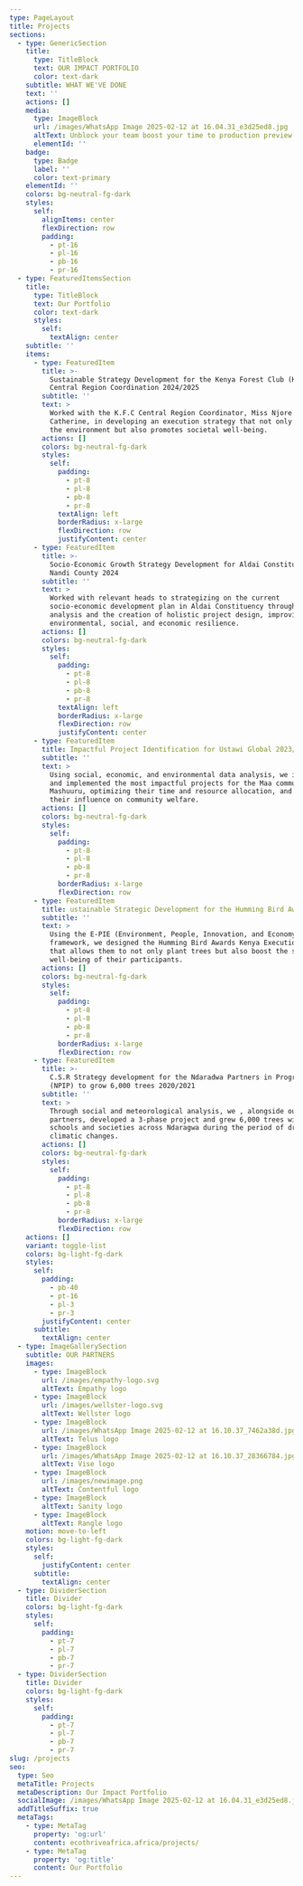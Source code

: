 ```yaml
---
type: PageLayout
title: Projects
sections:
  - type: GenericSection
    title:
      type: TitleBlock
      text: OUR IMPACT PORTFOLIO
      color: text-dark
    subtitle: WHAT WE'VE DONE
    text: ''
    actions: []
    media:
      type: ImageBlock
      url: /images/WhatsApp Image 2025-02-12 at 16.04.31_e3d25ed8.jpg
      altText: Unblock your team boost your time to production preview
      elementId: ''
    badge:
      type: Badge
      label: ''
      color: text-primary
    elementId: ''
    colors: bg-neutral-fg-dark
    styles:
      self:
        alignItems: center
        flexDirection: row
        padding:
          - pt-16
          - pl-16
          - pb-16
          - pr-16
  - type: FeaturedItemsSection
    title:
      type: TitleBlock
      text: Our Portfolio
      color: text-dark
      styles:
        self:
          textAlign: center
    subtitle: ''
    items:
      - type: FeaturedItem
        title: >-
          Sustainable Strategy Development for the Kenya Forest Club (K.F.C.),
          Central Region Coordination 2024/2025
        subtitle: ''
        text: >
          Worked with the K.F.C Central Region Coordinator, Miss Njore
          Catherine, in developing an execution strategy that not only enriches
          the environment but also promotes societal well-being.
        actions: []
        colors: bg-neutral-fg-dark
        styles:
          self:
            padding:
              - pt-8
              - pl-8
              - pb-8
              - pr-8
            textAlign: left
            borderRadius: x-large
            flexDirection: row
            justifyContent: center
      - type: FeaturedItem
        title: >-
          Socio-Economic Growth Strategy Development for Aldai Constituency,
          Nandi County 2024
        subtitle: ''
        text: >
          Worked with relevant heads to strategizing on the current
          socio-economic development plan in Aldai Constituency through data
          analysis and the creation of holistic project design, improving both
          environmental, social, and economic resilience.
        actions: []
        colors: bg-neutral-fg-dark
        styles:
          self:
            padding:
              - pt-8
              - pl-8
              - pb-8
              - pr-8
            textAlign: left
            borderRadius: x-large
            flexDirection: row
            justifyContent: center
      - type: FeaturedItem
        title: Impactful Project Identification for Ustawi Global 2023/2024
        subtitle: ''
        text: >
          Using social, economic, and environmental data analysis, we identified
          and implemented the most impactful projects for the Maa community in
          Mashuuru, optimizing their time and resource allocation, and boosting
          their influence on community welfare.
        actions: []
        colors: bg-neutral-fg-dark
        styles:
          self:
            padding:
              - pt-8
              - pl-8
              - pb-8
              - pr-8
            borderRadius: x-large
            flexDirection: row
      - type: FeaturedItem
        title: ustainable Strategic Development for the Humming Bird Awards 2023/2022
        subtitle: ''
        text: >
          Using the E-PIE (Environment, People, Innovation, and Economy)
          framework, we designed the Humming Bird Awards Kenya Execution model
          that allows them to not only plant trees but also boost the societal
          well-being of their participants.
        actions: []
        colors: bg-neutral-fg-dark
        styles:
          self:
            padding:
              - pt-8
              - pl-8
              - pb-8
              - pr-8
            borderRadius: x-large
            flexDirection: row
      - type: FeaturedItem
        title: >-
          C.S.R Strategy development for the Ndaradwa Partners in Progress
          (NPIP) to grow 6,000 trees 2020/2021
        subtitle: ''
        text: >
          Through social and meteorological analysis, we , alongside our
          partners, developed a 3-phase project and grew 6,000 trees with local
          schools and societies across Ndaragwa during the period of drestic
          climatic changes.
        actions: []
        colors: bg-neutral-fg-dark
        styles:
          self:
            padding:
              - pt-8
              - pl-8
              - pb-8
              - pr-8
            borderRadius: x-large
            flexDirection: row
    actions: []
    variant: toggle-list
    colors: bg-light-fg-dark
    styles:
      self:
        padding:
          - pb-40
          - pt-16
          - pl-3
          - pr-3
        justifyContent: center
      subtitle:
        textAlign: center
  - type: ImageGallerySection
    subtitle: OUR PARTNERS
    images:
      - type: ImageBlock
        url: /images/empathy-logo.svg
        altText: Empathy logo
      - type: ImageBlock
        url: /images/wellster-logo.svg
        altText: Wellster logo
      - type: ImageBlock
        url: /images/WhatsApp Image 2025-02-12 at 16.10.37_7462a38d.jpg
        altText: Telus logo
      - type: ImageBlock
        url: /images/WhatsApp Image 2025-02-12 at 16.10.37_28366784.jpg
        altText: Vise logo
      - type: ImageBlock
        url: /images/newimage.png
        altText: Contentful logo
      - type: ImageBlock
        altText: Sanity logo
      - type: ImageBlock
        altText: Rangle logo
    motion: move-to-left
    colors: bg-light-fg-dark
    styles:
      self:
        justifyContent: center
      subtitle:
        textAlign: center
  - type: DividerSection
    title: Divider
    colors: bg-light-fg-dark
    styles:
      self:
        padding:
          - pt-7
          - pl-7
          - pb-7
          - pr-7
  - type: DividerSection
    title: Divider
    colors: bg-light-fg-dark
    styles:
      self:
        padding:
          - pt-7
          - pl-7
          - pb-7
          - pr-7
slug: /projects
seo:
  type: Seo
  metaTitle: Projects
  metaDescription: Our Impact Portfolio
  socialImage: /images/WhatsApp Image 2025-02-12 at 16.04.31_e3d25ed8.jpg
  addTitleSuffix: true
  metaTags:
    - type: MetaTag
      property: 'og:url'
      content: ecothriveafrica.africa/projects/
    - type: MetaTag
      property: 'og:title'
      content: Our Portfolio
---
```

